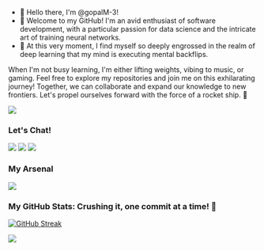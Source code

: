 - 👋 Hello there, I'm @gopalM-3!
- 👀 Welcome to my GitHub! I'm an avid enthusiast of software development, with a particular passion for data science and the intricate art of training neural networks.
- 🌱 At this very moment, I find myself so deeply engrossed in the realm of deep learning that my mind is executing mental backflips.

When I'm not busy learning, I'm either lifting weights, vibing to music, or gaming. Feel free to explore my repositories and join me on this exhilarating journey! Together, we can collaborate and expand our knowledge to new frontiers. Let's propel ourselves forward with the force of a rocket ship. 🚀

![](https://komarev.com/ghpvc/?username=gopalM-3)

### Let's Chat!
[![](https://skillicons.dev/icons?i=gmail)](mailto:gopalmatcha2003@gmail.com)
[![](https://skillicons.dev/icons?i=linkedin)](https://www.linkedin.com/in/gopalmatcha/)
[![](https://skillicons.dev/icons?i=discord)](https://discord.com/users/apollo.iii/)

### My Arsenal
[![](https://skillicons.dev/icons?i=js,html,css,wasm)](https://skillicons.dev)

### My GitHub Stats: Crushing it, one commit at a time! 🚀
[![GitHub Streak](https://streak-stats.demolab.com/?user=gopalM-3&theme=dark-smoky&hide_border=true)](https://git.io/streak-stats)

![](https://github-readme-stats.vercel.app/api/top-langs/?username=gopalM-3&layout=compact&hide_progress=true&hide_border=true&bg_color=0a0d10&title_color=59ded6&text_color=3c8484)
<!---
gopalM-3/gopalM-3 is a ✨ special ✨ repository because its `README.md` (this file) appears on your GitHub profile.
You can click the Preview link to take a look at your changes.
--->
